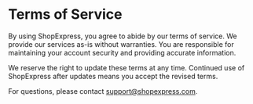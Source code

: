 # Terms of Service

By using ShopExpress, you agree to abide by our terms of service. We provide our services as-is without warranties. You are responsible for maintaining your account security and providing accurate information.

We reserve the right to update these terms at any time. Continued use of ShopExpress after updates means you accept the revised terms.

For questions, please contact support@shopexpress.com.

